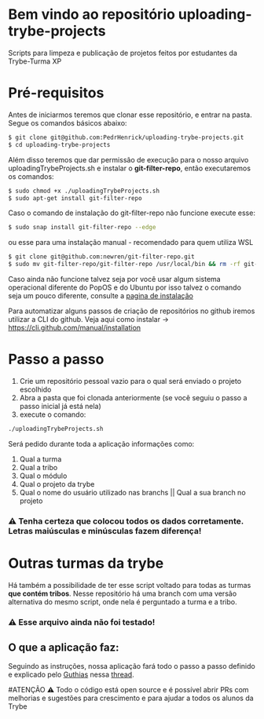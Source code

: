 # Bem vindo ao repositório uploading-trybe-projects

Scripts para limpeza e publicação de projetos feitos por estudantes da Trybe-Turma XP

# Pré-requisitos

Antes de iniciarmos teremos que clonar esse repositório, e entrar na pasta. Segue os comandos básicos abaixo:
```bash
$ git clone git@github.com:PedrHenrick/uploading-trybe-projects.git
$ cd uploading-trybe-projects
```
Além disso teremos que dar permissão de execução para o nosso arquivo uploadingTrybeProjects.sh e instalar o **git-filter-repo**, então executaremos os comandos:
```bash
$ sudo chmod +x ./uploadingTrybeProjects.sh
$ sudo apt-get install git-filter-repo
```
Caso o comando de instalação do git-filter-repo não funcione execute esse:
```bash
$ sudo snap install git-filter-repo --edge
```
ou esse para uma instalação manual - recomendado para quem utiliza WSL
```bash
$ git clone git@github.com:newren/git-filter-repo.git
$ sudo mv git-filter-repo/git-filter-repo /usr/local/bin && rm -rf git-filter-repo
```
Caso ainda não funcione talvez seja por você usar algum sistema operacional diferente do PopOS e do Ubuntu por isso talvez o comando seja um pouco diferente, consulte a [pagina de instalação](https://github.com/newren/git-filter-repo/blob/main/INSTALL.md)

Para automatizar alguns passos de criação de repositórios no github iremos utilizar a CLI do github.
Veja aqui como instalar -> https://cli.github.com/manual/installation

# Passo a passo

1. Crie um repositório pessoal vazio para o qual será enviado o projeto escolhido
2. Abra a pasta que foi clonada anteriormente (se você seguiu o passo a passo inicial já está nela)
3. execute o comando:
```bash
./uploadingTrybeProjects.sh
```
Será pedido durante toda a aplicação informações como:
1. Qual a turma
2. Qual a tribo
3. Qual o módulo
4. Qual o projeto da trybe
5. Qual o nome do usuário utilizado nas branchs || Qual a sua branch no projeto

### :warning: Tenha certeza que colocou todos os dados corretamente. Letras maiúsculas e minúsculas fazem diferença!

# Outras turmas da trybe
Há também a possibilidade de ter esse script voltado para todas as turmas **que contém tribos**. Nesse repositório há uma branch com uma versão alternativa do mesmo script, onde nela é perguntado a turma e a tribo.

### :warning: Esse arquivo ainda não foi testado!

## O que a aplicação faz:
Seguindo as instruções, nossa aplicação fará todo o passo a passo definido e explicado pelo [Guthias](https://github.com/Guthias) nessa [thread](https://trybecourse.slack.com/archives/C014P6FT6BF/p1641235699422400).

#ATENÇÃO :warning:
Todo o código está open source e é possível abrir PRs com melhorias e sugestões para crescimento e para ajudar a todos os alunos da Trybe
